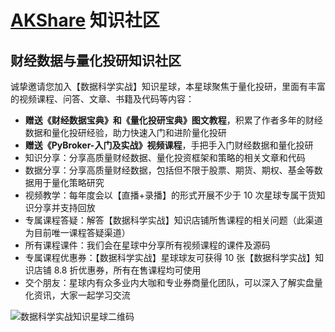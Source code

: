 # [AKShare](https://github.com/akfamily/akshare) 知识社区

## 财经数据与量化投研知识社区

诚挚邀请您加入【数据科学实战】知识星球，本星球聚焦于量化投研，里面有丰富的视频课程、问答、文章、书籍及代码等内容：
- **赠送《财经数据宝典》和《量化投研宝典》图文教程**，积累了作者多年的财经数据和量化投研经验，助力快速入门和进阶量化投研
- **赠送《PyBroker-入门及实战》视频课程**，手把手入门财经数据和量化投研
- 知识分享：分享高质量财经数据、量化投资框架和策略的相关文章和代码
- 数据分享：分享高质量财经数据，包括但不限于股票、期货、期权、基金等数据用于量化策略研究
- 视频教学：每年度会以【直播+录播】的形式开展不少于 10 次星球专属干货知识分享并支持回放
- 专属课程答疑：解答【数据科学实战】知识店铺所售课程的相关问题（此渠道为目前唯一课程答疑渠道）
- 所有课程课件：我们会在星球中分享所有视频课程的课件及源码
- 专属课程优惠券：【数据科学实战】星球球友可获得 10 张【数据科学实战】知识店铺 8.8 折优惠券，所有在售课程均可使用
- 交个朋友：星球内有众多业内大咖和专业券商量化团队，可以深入了解实盘量化资讯，大家一起学习交流

![数据科学实战知识星球二维码](https://jfds-1252952517.cos.ap-chengdu.myqcloud.com/akshare/readme/qrcode/data_scientist.png)
